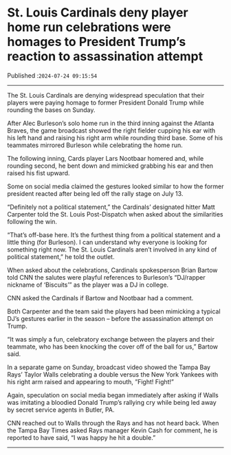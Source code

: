 # St. Louis Cardinals deny player home run celebrations were homages to President Trump’s reaction to assassination attempt

Published :`2024-07-24 09:15:54`

---

The St. Louis Cardinals are denying widespread speculation that their players were paying homage to former President Donald Trump while rounding the bases on Sunday.

After Alec Burleson’s solo home run in the third inning against the Atlanta Braves, the game broadcast showed the right fielder cupping his ear with his left hand and raising his right arm while rounding third base. Some of his teammates mirrored Burleson while celebrating the home run.

The following inning, Cards player Lars Nootbaar homered and, while rounding second, he bent down and mimicked grabbing his ear and then raised his fist upward.

Some on social media claimed the gestures looked similar to how the former president reacted after being led off the rally stage on July 13.

“Definitely not a political statement,” the Cardinals’ designated hitter Matt Carpenter told the St. Louis Post-Dispatch when asked about the similarities following the win.

“That’s off-base here. It’s the furthest thing from a political statement and a little thing (for Burleson). I can understand why everyone is looking for something right now. The St. Louis Cardinals aren’t involved in any kind of political statement,” he told the outlet.

When asked about the celebrations, Cardinals spokesperson Brian Bartow told CNN the salutes were playful references to Burleson’s “DJ/rapper nickname of ‘Biscuits’” as the player was a DJ in college.

CNN asked the Cardinals if Bartow and Nootbaar had a comment.

Both Carpenter and the team said the players had been mimicking a typical DJ’s gestures earlier in the season – before the assassination attempt on Trump.

“It was simply a fun, celebratory exchange between the players and their teammate, who has been knocking the cover off of the ball for us,” Bartow said.

In a separate game on Sunday, broadcast video showed the Tampa Bay Rays’ Taylor Walls celebrating a double versus the New York Yankees with his right arm raised and appearing to mouth, ”Fight! Fight!”

Again, speculation on social media began immediately after asking if Walls was imitating a bloodied Donald Trump’s rallying cry while being led away by secret service agents in Butler, PA.

CNN reached out to Walls through the Rays and has not heard back. When the Tampa Bay Times asked Rays manager Kevin Cash for comment, he is reported to have said, “I was happy he hit a double.”

---

